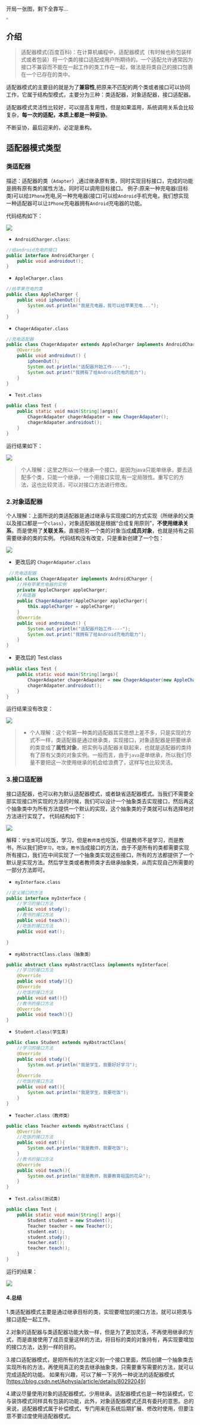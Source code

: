 开局一张图，剩下全靠写...

<img src="https://markdownpicture.oss-cn-qingdao.aliyuncs.com/blog/设计模式.png" style="zoom: 33%;" >

## 介绍

>  适配器模式(百度百科)：在计算机编程中，适配器模式（有时候也称包装样式或者包装）将一个类的接口适配成用户所期待的。一个适配允许通常因为接口不兼容而不能在一起工作的类工作在一起，做法是将类自己的接口包裹在一个已存在的类中。

适配器模式的主要目的就是为了**兼容性**,把原来不匹配的两个类或者接口可以协同工作，它属于结构型模式，主要分为三种：类适配器，对象适配器，接口适配器。

适配器模式灵活性比较好，可以提高复用性，但是如果滥用，系统调用关系会比较复杂，**每一次的适配，本质上都是一种妥协**。

不断妥协，最后迎来的，必定是重构。

## 适配器模式类型

### 类适配器

描述：适配器的类（`Adapter`）,通过继承原有类，同时实现目标接口，完成的功能是拥有原有类的属性方法，同时可以调用目标接口。
例子:原来一种充电器(目标类)可以给`IPhone`充电,另一种充电器(接口)可以给`Android`手机充电，我们想实现一种适配器可以让`IPhone`充电器拥有`Android`充电器的功能。

代码结构如下：

![](https://img-blog.csdnimg.cn/img_convert/6c973063f2a1984a6191a3c627c2554f.png)

 - `AndroidCharger.class`:
```java
//给android充电的接口
public interface AndroidCharger {
    public void androidout();
}

```
- `AppleCharger.class`
```java 
//给苹果充电的类
public class AppleCharger {
    public void iphoenOut(){
        System.out.println("我是充电器，我可以给苹果充电...");
    }
}

```
- `ChagerAdapater.class`
```java 
//充电适配器
public class ChagerAdapater extends AppleCharger implements AndroidCharger {
    @Override
    public void androidout() {
        iphoenOut();
        System.out.println("适配器开始工作----");
        System.out.print("我拥有了给Android充电的能力");
    }
}
```
- `Test.class`
```java 
public class Test {
    public static void main(String[]args){
        ChagerAdapater chagerAdapater = new ChagerAdapater();
        chagerAdapater.androidout();
    }
}
```
运行结果如下：

![](https://img-blog.csdnimg.cn/img_convert/c8c05af931b51d22a6195215a13fbb50.png)

> 个人理解：这里之所以一个继承一个接口，是因为java只能单继承，要去适配多个类，只能一个继承，一个用接口实现,有一定局限性。重写它的方法，这也比较灵活，可以对接口方法进行修改。

### 2.对象适配器

个人理解：上面所说的类适配器是通过继承与实现接口的方式实现（所继承的父类以及接口都是一个`class`），对象适配器就是根据“合成复用原则”，**不使用继承关系**，而是使用了**关联关系**，直接把另一个类的对象当成**成员对象**，也就是持有之前需要继承的类的实例。
代码结构没有改变，只是重新创建了一个包：

![](https://img-blog.csdnimg.cn/img_convert/e2c6f37e1bd1c41064a5237a8da8c989.png)

- 更改后的 `ChagerAdapater.class` 
```java
 //充电适配器
public class ChagerAdapater implements AndroidCharger {
    //持有苹果充电器的实例
    private AppleCharger appleCharger;
    //构造器
    public ChagerAdapater(AppleCharger appleCharger){
        this.appleCharger = appleCharger;
    }
    @Override
    public void androidout() {
        System.out.println("适配器开始工作----");
        System.out.print("我拥有了给Android充电的能力");
    }
}
```
- 更改后的 Test.class
```java
public class Test {
    public static void main(String[]args){
        ChagerAdapater chagerAdapater = new ChagerAdapater(new AppleCharger());
        chagerAdapater.androidout();
    }
}
```
运行结果没有改变：

![](https://img-blog.csdnimg.cn/img_convert/c8c05af931b51d22a6195215a13fbb50.png)

> * 个人理解：这个和第一种类的适配器其实思想上差不多，只是实现的方式不一样，类适配器是通过继承类，实现接口，对象适配器是把要继承的类变成了**属性对象**，把实例与适配器关联起来，也就是适配器的类持有了原有父类的对象实例。一般而言，由于`java`是单继承，所以我们尽量不要把这一次使用继承的机会给浪费了，这样写也比较灵活。

### 3.接口适配器

接口适配器，也可以称为默认适配器模式，或者缺省适配器模式。当我们不需要全部实现接口所实现的方法的时候，我们可以设计一个抽象类去实现接口，然后再这个抽象类中为所有方法提供一个默认的实现，这个抽象类的子类就可以有选择地对方法进行实现了。
代码结构如下：

![](https://img-blog.csdnimg.cn/img_convert/7870f75bda11b2bd41387e80d37b5cb9.png)

解释：`学生类`可以吃饭，学习，但是`教师类`也吃饭，但是教师不是学习，而是教书，所以我们把`学习`，`吃饭`，`教书`当成接口的方法，由于不是所有的类都需要实现所有接口，我们在中间实现了一个抽象类实现这些接口，所有的方法都提供了一个默认是实现方法。然后学生类或者教师类才去继承抽象类，从而实现自己所需要的一部分方法即可。


- `myInterface.class`

```java
//定义接口的方法
public interface myInterface {
    //学习的接口方法
    public void study();
    //教书的接口方法
    public void teach();
    //吃饭的接口方法
    public void eat();

}
```
- `myAbstractClass.class（抽象类）`
```java
public abstract class myAbstractClass implements myInterface{
    //学习的接口方法
    @Override
    public void study(){}
    @Override
    //吃饭的接口方法
    public void eat(){}
    //教书的接口方法
    @Override
    public void teach(){}
}

```
- `Student.class(学生类)`
```java
public class Student extends myAbstractClass{
    //学习的接口方法
    @Override
    public void study(){
        System.out.println("我是学生，我要好好学习");
    }
    @Override
    //吃饭的接口方法
    public void eat(){
        System.out.println("我是学生，我要吃饭");
    }
}

```
- `Teacher.class（教师类）`
```java
public class Teacher extends myAbstractClass {
    @Override
    //吃饭的接口方法
    public void eat(){
        System.out.println("我是教师，我要吃饭");
    }
    //教书的接口方法
    @Override
    public void teach(){
        System.out.println("我是教师，我要教育祖国的花朵");
    }
}

```
- `Test.calss(测试类)`
```java
public class Test {
    public static void main(String[] args){
        Student student = new Student();
        Teacher teacher = new Teacher();
        student.eat();
        student.study();
        teacher.eat();
        teacher.teach();
    }
}

```
运行的结果：

![](https://img-blog.csdnimg.cn/img_convert/06c2a3fd52aed7fa63e683b93aa0139e.png)

#### 4.总结
1.类适配器模式主要是通过继承目标的类，实现要增加的接口方法，就可以把类与接口适配一起工作。

2.对象的适配器与类适配器功能大致一样，但是为了更加灵活，不再使用继承的方式，而是直接使用了成员变量这样的方法，将目标的类的对象持有，再实现要增加的接口方法，达到一样的目的。

3.接口适配器模式，是把所有的方法定义到一个接口里面，然后创建一个抽象类去实现所有的方法，再使用真正的类去继承抽象类，只需要重写需要的方法，就可以完成适配的功能。
如果有兴趣，可以了解一下另外一种说法的适配器模式[https://blog.csdn.net/Aphysia/article/details/80292049]

4.建议尽量使用对象的适配器模式，少用继承。适配器模式也是一种包装模式，它与装饰模式同样具有包装的功能，此外，对象适配器模式还具有委托的意思。总的来说，适配器模式属于补偿模式，专门用来在系统后期扩展、修改时使用，但要注意不要过度使用适配器模式。